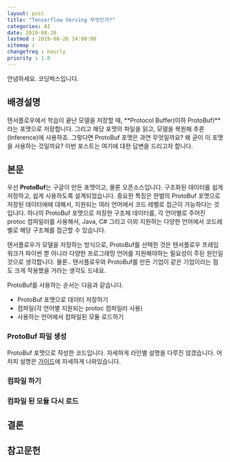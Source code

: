 ```yaml
---
layout: post
title: "Tensorflow Serving 무엇인가?"
categories: AI
date: 2019-08-26
lastmod : 2019-08-26 14:00:00
sitemap :
changefreq : hourly
priority : 1.0
---
```


안녕하세요. 코딩벅스입니다.   


## 배경설명

텐서플로우에서 학습이 끝난 모델을 저장할 때, **Protocol Buffer(이하 ProtoBuf)**라는 포맷으로 저장합니다. 그리고 해당 포맷의 파일을 읽고, 모델을 복원해 추론(Inference)에 사용하죠. 그렇다면 ProtoBuf 포맷은 과연 무엇일까요? 왜 굳이 이 포맷을 사용하는 것일까요? 이번 포스트는 여기에 대한 답변을 드리고자 합니다. 

## 본문

우선 **ProtoBuf**는 구글이 만든 포맷이고, 물론 오픈소스입니다. 구조화된 데이터를 쉽게 저장하고, 쉽게 사용하도록 설계되었습니다. 중요한 특징은 한벌의 ProtoBuf 포맷으로 저장된 데이터에에 대해서, 지원되는 여러 언어에서 코드 레벨로 접근이 가능하다는 것 입니다. 하나의 ProtoBuf 포맷으로 저장한 구조체 데이터를, 각 언어별로 주어진 protoc 컴파일러를 사용해서, Java, C# 그리고 이외 지원하는 다양한 언어에서 코드레벨로 해당 구조체를 접근할 수 있습니다. 

텐서플로우가 모델을 저장하는 방식으로, ProtoBuf를 선택한 것은 텐서플로우 프레임워크가 파이썬 뿐 아니라 다양한 프로그래밍 언어를 지원해야하는 필요성이 주된 원인일 것으로 생각합니다. 물론.. 텐서플로우와 ProtoBuf를 만든 기업이 같은 기업이라는 점도 크게 작용했을 거라는 생각도 드네요. 


ProtoBuf를 사용하는 순서는 다음과 같습니다. 

* ProtoBuf 포맷으로 데이터 저장하기
* 컴파일(각 언어별 지원되는 protoc 컴파일러 사용)
* 사용하는 언어에서 컴파일된 모듈 로드하기

### ProtoBuf 파일 생성

ProtoBuf 포맷으로 작성한 코드입니다. 자세하게 라인별 설명을 다루진 않겠습니다. 어차피 설명은 [가이드](https://developers.google.com/protocol-buffers/docs/pythontutorial)에 자세하게 나와있습니다. 



### 컴파일 하기

### 컴파일 된 모듈 다시 로드


 

## 결론




## 참고문헌

[1]:https://bcho.tistory.com/1182 "조대협의 블로그"
[2]:https://developers.google.com/protocol-buffers/docs/pythontutorial